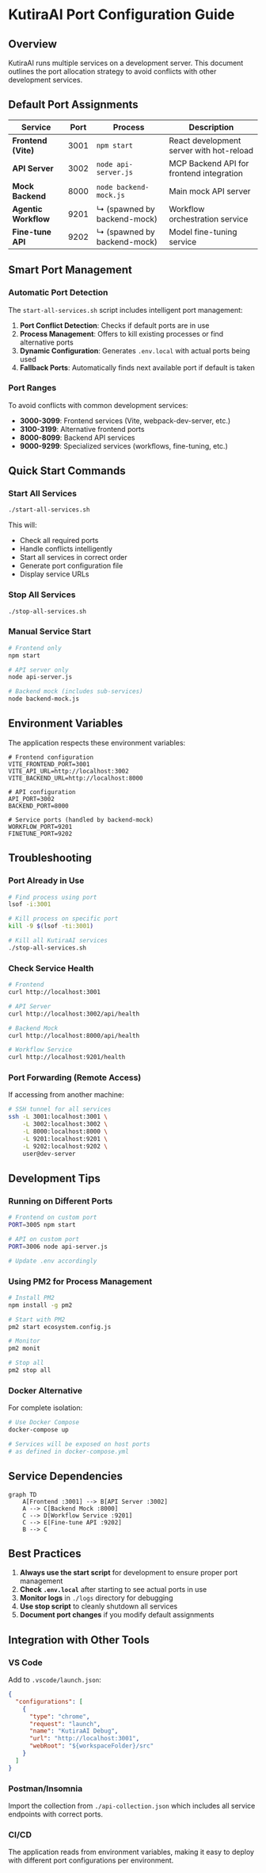 # KutiraAI Port Configuration Guide

## Overview
KutiraAI runs multiple services on a development server. This document outlines the port allocation strategy to avoid conflicts with other development services.

## Default Port Assignments

| Service | Port | Process | Description |
|---------|------|---------|-------------|
| **Frontend (Vite)** | 3001 | `npm start` | React development server with hot-reload |
| **API Server** | 3002 | `node api-server.js` | MCP Backend API for frontend integration |
| **Mock Backend** | 8000 | `node backend-mock.js` | Main mock API server |
| **Agentic Workflow** | 9201 | ↳ (spawned by backend-mock) | Workflow orchestration service |
| **Fine-tune API** | 9202 | ↳ (spawned by backend-mock) | Model fine-tuning service |

## Smart Port Management

### Automatic Port Detection
The `start-all-services.sh` script includes intelligent port management:

1. **Port Conflict Detection**: Checks if default ports are in use
2. **Process Management**: Offers to kill existing processes or find alternative ports
3. **Dynamic Configuration**: Generates `.env.local` with actual ports being used
4. **Fallback Ports**: Automatically finds next available port if default is taken

### Port Ranges
To avoid conflicts with common development services:

- **3000-3099**: Frontend services (Vite, webpack-dev-server, etc.)
- **3100-3199**: Alternative frontend ports
- **8000-8099**: Backend API services
- **9000-9299**: Specialized services (workflows, fine-tuning, etc.)

## Quick Start Commands

### Start All Services
```bash
./start-all-services.sh
```
This will:
- Check all required ports
- Handle conflicts intelligently
- Start all services in correct order
- Generate port configuration file
- Display service URLs

### Stop All Services
```bash
./stop-all-services.sh
```

### Manual Service Start
```bash
# Frontend only
npm start

# API server only
node api-server.js

# Backend mock (includes sub-services)
node backend-mock.js
```

## Environment Variables

The application respects these environment variables:

```env
# Frontend configuration
VITE_FRONTEND_PORT=3001
VITE_API_URL=http://localhost:3002
VITE_BACKEND_URL=http://localhost:8000

# API configuration
API_PORT=3002
BACKEND_PORT=8000

# Service ports (handled by backend-mock)
WORKFLOW_PORT=9201
FINETUNE_PORT=9202
```

## Troubleshooting

### Port Already in Use
```bash
# Find process using port
lsof -i:3001

# Kill process on specific port
kill -9 $(lsof -ti:3001)

# Kill all KutiraAI services
./stop-all-services.sh
```

### Check Service Health
```bash
# Frontend
curl http://localhost:3001

# API Server
curl http://localhost:3002/api/health

# Backend Mock
curl http://localhost:8000/api/health

# Workflow Service
curl http://localhost:9201/health
```

### Port Forwarding (Remote Access)
If accessing from another machine:

```bash
# SSH tunnel for all services
ssh -L 3001:localhost:3001 \
    -L 3002:localhost:3002 \
    -L 8000:localhost:8000 \
    -L 9201:localhost:9201 \
    -L 9202:localhost:9202 \
    user@dev-server
```

## Development Tips

### Running on Different Ports
```bash
# Frontend on custom port
PORT=3005 npm start

# API on custom port
PORT=3006 node api-server.js

# Update .env accordingly
```

### Using PM2 for Process Management
```bash
# Install PM2
npm install -g pm2

# Start with PM2
pm2 start ecosystem.config.js

# Monitor
pm2 monit

# Stop all
pm2 stop all
```

### Docker Alternative
For complete isolation:
```bash
# Use Docker Compose
docker-compose up

# Services will be exposed on host ports
# as defined in docker-compose.yml
```

## Service Dependencies

```mermaid
graph TD
    A[Frontend :3001] --> B[API Server :3002]
    A --> C[Backend Mock :8000]
    C --> D[Workflow Service :9201]
    C --> E[Fine-tune API :9202]
    B --> C
```

## Best Practices

1. **Always use the start script** for development to ensure proper port management
2. **Check `.env.local`** after starting to see actual ports in use
3. **Monitor logs** in `./logs` directory for debugging
4. **Use stop script** to cleanly shutdown all services
5. **Document port changes** if you modify default assignments

## Integration with Other Tools

### VS Code
Add to `.vscode/launch.json`:
```json
{
  "configurations": [
    {
      "type": "chrome",
      "request": "launch",
      "name": "KutiraAI Debug",
      "url": "http://localhost:3001",
      "webRoot": "${workspaceFolder}/src"
    }
  ]
}
```

### Postman/Insomnia
Import the collection from `./api-collection.json` which includes all service endpoints with correct ports.

### CI/CD
The application reads from environment variables, making it easy to deploy with different port configurations per environment.